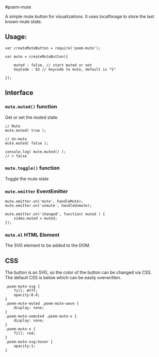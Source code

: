 #poem-mute

A simple mute button for visualizations. It uses localforage to store the last known mute state.

## Usage:

	var createMuteButton = require('poem-mute');
	
	var mute = createMuteButton({
		
		muted : false, // start muted or not
		keyCode : 83 // keycode to mute, default is "S"
		
	});

## Interface

### `mute.muted()` function

Get or set the muted state.

	// Mute
	mute.muted( true );
	
	// Un-mute
	mute.muted( false );
	
	console.log( mute.muted() );
	// > false

### `mute.toggle()` function

Toggle the mute state

### `mute.emitter` EventEmitter

	mute.emitter.on('mute', handleMute);
	mute.emitter.on('unmute', handleUnmute);
	
	mute.emitter.on('changed', function( muted ) {
		video.muted = muted;
	});

### `mute.el` HTML Element

The SVG element to be added to the DOM.

## CSS

The button is an SVG, so the color of the button can be changed via CSS. The default CSS is below which can be easily overwritten.

	.poem-mute-svg {
	    fill: #fff;
		opacity:0.8;
	}
	.poem-mute-muted .poem-mute-wave {
	    display: none;
	}
	.poem-mute-unmuted .poem-mute-x {
	    display: none;
	}
	.poem-mute-x {
	    fill: red;
	}
	.poem-mute-svg:hover {
	    opacity:1;
	}